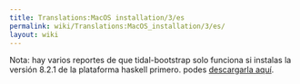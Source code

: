 ```yaml
---
title: Translations:MacOS installation/3/es
permalink: wiki/Translations:MacOS_installation/3/es/
layout: wiki
---
```


Nota: hay varios reportes de que tidal-bootstrap solo funciona si
instalas la versión 8.2.1 de la plataforma haskell primero. podes
[descargarla
aquí](https://www.haskell.org/platform/download/8.2.1/Haskell%20Platform%208.2.1%20Full%2064bit-signed.pkg).
